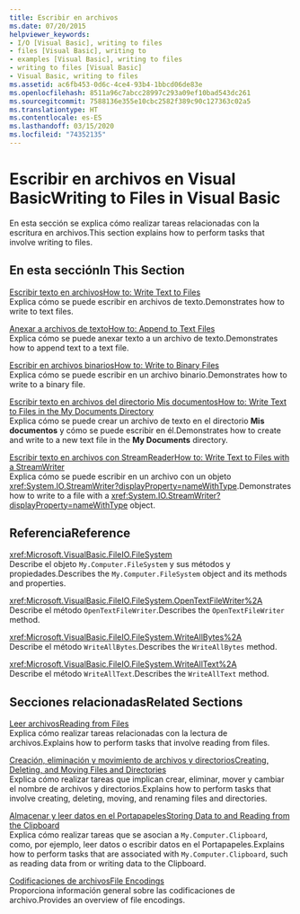 ```yaml
---
title: Escribir en archivos
ms.date: 07/20/2015
helpviewer_keywords:
- I/O [Visual Basic], writing to files
- files [Visual Basic], writing to
- examples [Visual Basic], writing to files
- writing to files [Visual Basic]
- Visual Basic, writing to files
ms.assetid: ac6fb453-0d6c-4ce4-93b4-1bbcd06de83e
ms.openlocfilehash: 8511a96c7abcc28997c293a09ef10bad543dc261
ms.sourcegitcommit: 7588136e355e10cbc2582f389c90c127363c02a5
ms.translationtype: HT
ms.contentlocale: es-ES
ms.lasthandoff: 03/15/2020
ms.locfileid: "74352135"
---
```

# <a name="writing-to-files-in-visual-basic"></a><span data-ttu-id="58d90-102">Escribir en archivos en Visual Basic</span><span class="sxs-lookup"><span data-stu-id="58d90-102">Writing to Files in Visual Basic</span></span>

<span data-ttu-id="58d90-103">En esta sección se explica cómo realizar tareas relacionadas con la escritura en archivos.</span><span class="sxs-lookup"><span data-stu-id="58d90-103">This section explains how to perform tasks that involve writing to files.</span></span>  
  
## <a name="in-this-section"></a><span data-ttu-id="58d90-104">En esta sección</span><span class="sxs-lookup"><span data-stu-id="58d90-104">In This Section</span></span>  

 [<span data-ttu-id="58d90-105">Escribir texto en archivos</span><span class="sxs-lookup"><span data-stu-id="58d90-105">How to: Write Text to Files</span></span>](../../../../visual-basic/developing-apps/programming/drives-directories-files/how-to-write-text-to-files.md)  
 <span data-ttu-id="58d90-106">Explica cómo se puede escribir en archivos de texto.</span><span class="sxs-lookup"><span data-stu-id="58d90-106">Demonstrates how to write to text files.</span></span>  
  
 [<span data-ttu-id="58d90-107">Anexar a archivos de texto</span><span class="sxs-lookup"><span data-stu-id="58d90-107">How to: Append to Text Files</span></span>](../../../../visual-basic/developing-apps/programming/drives-directories-files/how-to-append-to-text-files.md)  
 <span data-ttu-id="58d90-108">Explica cómo se puede anexar texto a un archivo de texto.</span><span class="sxs-lookup"><span data-stu-id="58d90-108">Demonstrates how to append text to a text file.</span></span>  
  
 [<span data-ttu-id="58d90-109">Escribir en archivos binarios</span><span class="sxs-lookup"><span data-stu-id="58d90-109">How to: Write to Binary Files</span></span>](../../../../visual-basic/developing-apps/programming/drives-directories-files/how-to-write-to-binary-files.md)  
 <span data-ttu-id="58d90-110">Explica cómo se puede escribir en un archivo binario.</span><span class="sxs-lookup"><span data-stu-id="58d90-110">Demonstrates how to write to a binary file.</span></span>  
  
 [<span data-ttu-id="58d90-111">Escribir texto en archivos del directorio Mis documentos</span><span class="sxs-lookup"><span data-stu-id="58d90-111">How to: Write Text to Files in the My Documents Directory</span></span>](../../../../visual-basic/developing-apps/programming/drives-directories-files/how-to-write-text-to-files-in-the-my-documents-directory.md)  
 <span data-ttu-id="58d90-112">Explica cómo se puede crear un archivo de texto en el directorio **Mis documentos** y cómo se puede escribir en él.</span><span class="sxs-lookup"><span data-stu-id="58d90-112">Demonstrates how to create and write to a new text file in the **My Documents** directory.</span></span>  
  
 [<span data-ttu-id="58d90-113">Escribir texto en archivos con StreamReader</span><span class="sxs-lookup"><span data-stu-id="58d90-113">How to: Write Text to Files with a StreamWriter</span></span>](../../../../visual-basic/developing-apps/programming/drives-directories-files/how-to-write-text-to-files-with-a-streamwriter.md)  
 <span data-ttu-id="58d90-114">Explica cómo se puede escribir en un archivo con un objeto <xref:System.IO.StreamWriter?displayProperty=nameWithType>.</span><span class="sxs-lookup"><span data-stu-id="58d90-114">Demonstrates how to write to a file with a <xref:System.IO.StreamWriter?displayProperty=nameWithType> object.</span></span>  
  
## <a name="reference"></a><span data-ttu-id="58d90-115">Referencia</span><span class="sxs-lookup"><span data-stu-id="58d90-115">Reference</span></span>  

 <xref:Microsoft.VisualBasic.FileIO.FileSystem>  
 <span data-ttu-id="58d90-116">Describe el objeto `My.Computer.FileSystem` y sus métodos y propiedades.</span><span class="sxs-lookup"><span data-stu-id="58d90-116">Describes the `My.Computer.FileSystem` object and its methods and properties.</span></span>  
  
 <xref:Microsoft.VisualBasic.FileIO.FileSystem.OpenTextFileWriter%2A>  
 <span data-ttu-id="58d90-117">Describe el método `OpenTextFileWriter`.</span><span class="sxs-lookup"><span data-stu-id="58d90-117">Describes the `OpenTextFileWriter` method.</span></span>  
  
 <xref:Microsoft.VisualBasic.FileIO.FileSystem.WriteAllBytes%2A>  
 <span data-ttu-id="58d90-118">Describe el método `WriteAllBytes`.</span><span class="sxs-lookup"><span data-stu-id="58d90-118">Describes the `WriteAllBytes` method.</span></span>  
  
 <xref:Microsoft.VisualBasic.FileIO.FileSystem.WriteAllText%2A>  
 <span data-ttu-id="58d90-119">Describe el método `WriteAllText`.</span><span class="sxs-lookup"><span data-stu-id="58d90-119">Describes the `WriteAllText` method.</span></span>  
  
## <a name="related-sections"></a><span data-ttu-id="58d90-120">Secciones relacionadas</span><span class="sxs-lookup"><span data-stu-id="58d90-120">Related Sections</span></span>  

 [<span data-ttu-id="58d90-121">Leer archivos</span><span class="sxs-lookup"><span data-stu-id="58d90-121">Reading from Files</span></span>](../../../../visual-basic/developing-apps/programming/drives-directories-files/reading-from-files.md)  
 <span data-ttu-id="58d90-122">Explica cómo realizar tareas relacionadas con la lectura de archivos.</span><span class="sxs-lookup"><span data-stu-id="58d90-122">Explains how to perform tasks that involve reading from files.</span></span>  
  
 [<span data-ttu-id="58d90-123">Creación, eliminación y movimiento de archivos y directorios</span><span class="sxs-lookup"><span data-stu-id="58d90-123">Creating, Deleting, and Moving Files and Directories</span></span>](../../../../visual-basic/developing-apps/programming/drives-directories-files/creating-deleting-and-moving-files-and-directories.md)  
 <span data-ttu-id="58d90-124">Explica cómo realizar tareas que implican crear, eliminar, mover y cambiar el nombre de archivos y directorios.</span><span class="sxs-lookup"><span data-stu-id="58d90-124">Explains how to perform tasks that involve creating, deleting, moving, and renaming files and directories.</span></span>  
  
 [<span data-ttu-id="58d90-125">Almacenar y leer datos en el Portapapeles</span><span class="sxs-lookup"><span data-stu-id="58d90-125">Storing Data to and Reading from the Clipboard</span></span>](../../../../visual-basic/developing-apps/programming/computer-resources/storing-data-to-and-reading-from-the-clipboard.md)  
 <span data-ttu-id="58d90-126">Explica cómo realizar tareas que se asocian a `My.Computer.Clipboard`, como, por ejemplo, leer datos o escribir datos en el Portapapeles.</span><span class="sxs-lookup"><span data-stu-id="58d90-126">Explains how to perform tasks that are associated with `My.Computer.Clipboard`, such as reading data from or writing data to the Clipboard.</span></span>  
  
 [<span data-ttu-id="58d90-127">Codificaciones de archivos</span><span class="sxs-lookup"><span data-stu-id="58d90-127">File Encodings</span></span>](../../../../visual-basic/developing-apps/programming/drives-directories-files/file-encodings.md)  
 <span data-ttu-id="58d90-128">Proporciona información general sobre las codificaciones de archivo.</span><span class="sxs-lookup"><span data-stu-id="58d90-128">Provides an overview of file encodings.</span></span>
